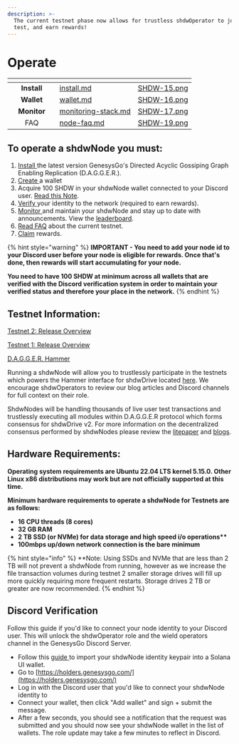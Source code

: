```yaml
---
description: >-
  The current testnet phase now allows for trustless shdwOperator to join, help
  test, and earn rewards!
---
```


# Operate

<table data-view="cards"><thead><tr><th></th><th align="center"></th><th align="center"></th><th data-hidden data-card-target data-type="content-ref"></th><th data-hidden data-card-cover data-type="files"></th></tr></thead><tbody><tr><td></td><td align="center"><strong>Install</strong></td><td align="center"></td><td><a href="install.md">install.md</a></td><td><a href="../.gitbook/assets/SHDW-15.png">SHDW-15.png</a></td></tr><tr><td></td><td align="center"><strong>Wallet</strong></td><td align="center"></td><td><a href="wallet.md">wallet.md</a></td><td><a href="../.gitbook/assets/SHDW-16.png">SHDW-16.png</a></td></tr><tr><td></td><td align="center"><strong>Monitor</strong></td><td align="center"></td><td><a href="monitoring-stack.md">monitoring-stack.md</a></td><td><a href="../.gitbook/assets/SHDW-17.png">SHDW-17.png</a></td></tr><tr><td></td><td align="center">FAQ</td><td align="center"></td><td><a href="node-faq.md">node-faq.md</a></td><td><a href="../.gitbook/assets/SHDW-19.png">SHDW-19.png</a></td></tr></tbody></table>

## To operate a shdwNode you must:

1. [Install ](https://docs.shdwdrive.com/operate/install)the latest version GenesysGo's Directed Acyclic Gossiping Graph Enabling Replication (D.A.G.G.E.R.).
2. [Create ](https://docs.shdwdrive.com/operate/wallet)a wallet
3. Acquire 100 SHDW in your shdwNode wallet connected to your Discord user. [Read this Note](https://docs.shdwdrive.com/operate/node-faq#q-how-are-earnings-paid-out-and-how-do-i-claim-my-shdwoperator-earnings).
4. [Verify ](https://docs.shdwdrive.com/operate#discord-verification)your identity to the network (required to earn rewards).
5. [Monitor ](https://docs.shdwdrive.com/operate/monitoring-stack)and maintain your shdwNode and stay up to date with announcements. View the [leaderboard](https://testnet.shdwdrive.com/status-dashboard).
6. [Read FAQ](node-faq.md#testnet-2) about the current testnet.
7. [Claim](https://testnet.shdwdrive.com/operator-rewards) rewards.

{% hint style="warning" %}
**IMPORTANT - You need to add your node id to your Discord user before your node is eligible for rewards. Once that's done, then rewards will start accumulating for your node.**

**You need to have 100 SHDW at minimum across all wallets that are verified with the Discord verification system in order to maintain your verified status and therefore your place in the network.**
{% endhint %}

## Testnet Information:

[Testnet 2: Release Overview](https://www.shdwdrive.com/blog/shdwdrive-v2-incentivized-testnet)

[Testnet 1: Release Overview](https://www.shdwdrive.com/blog/dagger-testnet-release)

[D.A.G.G.E.R. Hammer](https://dagger-hammer.shdwdrive.com/)

Running a shdwNode will allow you to trustlessly participate in the testnets which powers the Hammer interface for shdwDrive located [here](https://dagger-hammer.shdwdrive.com/). We encourage shdwOperators to review our blog articles and Discord channels for full context on their role.

ShdwNodes will be handling thousands of live user test transactions and trustlessly executing all modules within D.A.G.G.E.R protocol which forms consensus for shdwDrive v2. For more information on the decentralized consensus performed by shdwNodes please review the [litepaper](https://github.com/GenesysGo/dagger-litepaper/blob/main/DAGGER-Litepaper.pdf) and [blogs](https://www.shdwdrive.com/blog).

## Hardware Requirements:

**Operating system requirements are Ubuntu 22.04 LTS kernel 5.15.0. Other Linux x86 distributions may work but are not officially supported at this time.**

**Minimum hardware requirements to operate a shdwNode for Testnets are as follows:**

* **16 CPU threads (8 cores)**
* **32 GB RAM**
* **2 TB SSD (or NVMe) for data storage and high speed i/o operations\*\***
* **100mbps up/down network connection is the bare minimum**

{% hint style="info" %}
\*\*Note: Using SSDs and NVMe that are less than 2 TB will not prevent a shdwNode from running, however as we increase the file transaction volumes during testnet 2 smaller storage drives will fill up more quickly requiring more frequent restarts. Storage drives 2 TB or greater are now recommended.
{% endhint %}

## Discord Verification

Follow this guide if you'd like to connect your node identity to your Discord user. This will unlock the shdwOperator role and the wield operators channel in the GenesysGo Discord Server.

* Follow this [guide ](https://docs.shdwdrive.com/operate/wallet#importing-usdshdw-accounts-into-solana-wallets)to import your shdwNode identity keypair into a Solana UI wallet.
* Go to [https://holders.genesysgo.com/](https://holders.genesysgo.com/)
* Log in with the Discord user that you'd like to connect your shdwNode identity to
* Connect your wallet, then click "Add wallet" and sign + submit the message.
* After a few seconds, you should see a notification that the request was submitted and you should now see your shdwNode wallet in the list of wallets. The role update may take a few minutes to reflect in Discord.
